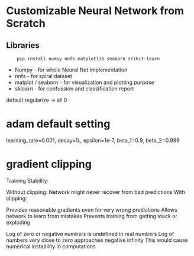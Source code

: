 # Customizable Neural Network from Scratch











## Libraries

```code
    pip install numpy nnfs matplotlib seaborn scikit-learn
```


- Numpy - for whole Neural Net implementation
- nnfs - for spiral dataset 
- matplot / seaborn - for visualization and plotting purpose
- sklearn - for confussion and classification report

default regularize -> all 0

# adam default setting 

learning_rate=0.001, decay=0., epsilon=1e-7, beta_1=0.9, beta_2=0.999





# gradient clipping 

Training Stability:


Without clipping: Network might never recover from bad predictions
With clipping:

Provides reasonable gradients even for very wrong predictions
Allows network to learn from mistakes
Prevents training from getting stuck or exploding



Log of zero or negative numbers is undefined in real numbers
Log of numbers very close to zero approaches negative infinity
This would cause numerical instability in computations